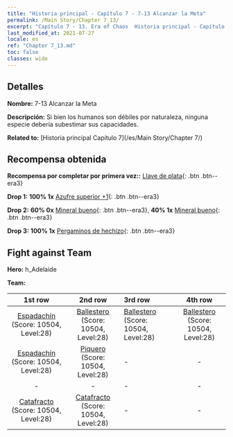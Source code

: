 ```yaml
---
title: "Historia principal - Capítulo 7 - 7-13 Alcanzar la Meta"
permalink: /Main Story/Chapter 7_13/
excerpt: "Capítulo 7 - 13. Era of Chaos  Historia principal - Capítulo 7_13. 7-13 Alcanzar la Meta"
last_modified_at: 2021-07-27
locale: es
ref: "Chapter 7_13.md"
toc: false
classes: wide
---
```


## Detalles

 **Nombre:** 7-13 Alcanzar la Meta

 **Descripción:** Si bien los humanos son débiles por naturaleza, ninguna especie debería subestimar sus capacidades.

 **Related to:** [Historia principal Capítulo 7](/es/Main Story/Chapter 7/)

## Recompensa obtenida

 **Recompensa por completar por primera vez::** [Llave de plata](/ItemsES/con_693/){: .btn .btn--era3}

 **Drop 1:** **100% 1x** [Azufre superior +1](/ItemsES/mat_22/){: .btn .btn--era3}

 **Drop 2:** **60% 0x** [Mineral bueno](/ItemsES/mat_12/){: .btn .btn--era3}, **40% 1x** [Mineral bueno](/ItemsES/mat_12/){: .btn .btn--era3}

 **Drop 3:** **100% 1x** [Pergaminos de hechizo](/ItemsES/con_694/){: .btn .btn--era3}


## Fight against Team
 **Hero:** h_Adelaide

 **Team:**


  | 1st row | 2nd row | 3rd row | 4th row |
  |:----:|:----:|:----|:----:|
  | [Espadachín](/es/units/Swordsman/) (Score: 10504, Level:28)  | [Ballestero](/es/units/Marksman/) (Score: 10504, Level:28)  | [Ballestero](/es/units/Marksman/) (Score: 10504, Level:28)  | [Ballestero](/es/units/Marksman/) (Score: 10504, Level:28)  |
  | [Espadachín](/es/units/Swordsman/) (Score: 10504, Level:28)  | [Piquero](/es/units/Pikeman/) (Score: 10504, Level:28)  | - | - |
  | - | - | - | - |
  | [Catafracto](/es/units/Cavalier/) (Score: 10504, Level:28)  | [Catafracto](/es/units/Cavalier/) (Score: 10504, Level:28)  | - | - |


